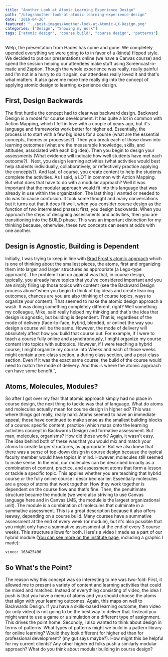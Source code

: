 ```yaml
---
title: "Another Look at Atomic Learning Experience Design"
path: "/blog/another-look-at-atomic-learning-experience-design"
date: '2016-04-26'
featured: "../post-images/Another-look-at-Atomic-LX-Design.png"
categories: ["Design", "Showing my Work"]
tags: ["atomic design", "course build", "course design", "patterns"]
---
```


Welp, the presentation from Hades has come and gone. We completely upended everything we were going to to in favor of a (kinda) flipped style. We decided to put our presentations online (we have a Canvas course) and spend the session helping our attendees make stuff using Screencast-o-matic and Zaption. Though the whole experience was really, really painful and I'm not in a hurry to do it again, our attendees really loved it and that's what matters. It also gave me more time really dig into the concept of applying atomic design to learning experience design.

## First, Design Backwards

The first hurdle the concept had to clear was backward design. Backward Design is a model for course development. It has quite a lot in common with Action Mapping, which I fell in love with a couple of years ago, but it's language and frameworks work better for higher ed. Essentially, the process is to start with a few big ideas for a course (what are the essential concepts, themes or processes?). Then you break each of those down into learning outcomes (what are the measurable knowledge, skills, and attitudes, associated with each big idea). Then you begin to design your assessments (What evidence will indicate how well students have met each outcome?).  Next, you design learning activities (what activities would best help students individually, collaboratively, or reflectively practice applying the concepts?). And last, of course, you create content to help the students complete the activities. As I said, a LOT in common with Action Mapping. But what does that have to do with a modular approach? Well it was important that the modular approach would fit into this language that was already in use within the organization. The last thing I wanted or needed to do was to cause confusion. It took some thought and many conversations but it turns out that it does fit well, when you consider course design as the function of two interrelated phases: first, you design backwards. When you approach the steps of designing assessments and activities, then you are transitioning into the BUILD phase. This was an important distinction for my thinking because, otherwise, these two concepts can seem at odds with one another.

## Design is Agnostic, Building is Dependent

Initially, I was trying to keep in line with [Brad Frost's atomic approach](http://atomicdesign.bradfrost.com/table-of-contents/) which is one of thinking about the smallest pieces, the atoms, first and organizing them into larger and larger structures as appropriate (a Lego-type approach). The problem I ran up against was that, in course design, typically, you already have topics that you've considered important and you are simply filling up those topics with content (see the Backward Design process above"when you begin to think of big ideas and create learning outcomes, chances are you are also thinking of course topics, ways to organize your content). That seemed to make the atomic design approach a wash. It was doing something completely different, right? Well something my colleague, Mike, said really helped my thinking and that's the idea that design is agnostic, but building is dependent. That is, regardless of the mode of delivery (face-to-face, hybrid, blended, or online) the way you design a course will be the same. However, the mode of delivery will absolutely affect how you build that course out. For example, if I were to teach a course fully online and asynchronously, I might organize my course content into topics with subtopics. However, if I were teaching a hybrid course, I might organize my course into Weeks and each of those weeks might contain a pre-class section, a during class section, and a post-class section. Even if it was the exact same course, the build of the course would need to match the mode of delivery. And this is where the atomic approach can have some benefit.",

## Atoms, Molecules, Modules?

So after I got over my fear that atomic approach simply had no place in course design, the next thing to tackle was that of language. What do atoms and molecules actually mean for course design in higher ed? This was where things got really, really hard. Atoms seemed to have an immediate appeal, those have continued to make sense as the smallest building blocks of a course: specific content, practice (which maps onto the learning activities concept in Backwards Design) and formative assessment. But man, molecules, organisms? How did those work? Again, it wasn't easy. The idea behind both of these was that you would mix and match your atoms to create larger structures, as appropriate. But we also knew that there was a sense of top-down design in course design because the typical faculty member would have topics in mind. However, molecules still seemed to make sense. In the end, our molecules can be described broadly as a combination of content, practice, and assessment atoms that form a lesson or tackle a specific topic. This applies whether you are teaching that hybrid course or the fully online course I described earlier. Essentially molecules are a group of atoms that work together. How they work together is dependent on the course flow and that's fine. Then, the penultimate structure became the module (we were also striving to use Canvas language here and in Canvas LMS, the module is the largest organizational unit). The module is a combination of molecules that culminate in a summative assessment. This is a great description because it also offers leeway, depending on a course build. Many courses have a summative assessment at the end of every week (or module), but it's also possible that you might only have a summative assessment at the end of every 3 course weeks. This structure allows for both. Here's a video I made as a part of our hybrid module ([You can see more on the institute page](http://learningsciences.utexas.edu/initiatives/institute/build), including a graphic I made):

`vimeo: 163425496`

## So What's the Point?

The reason why this concept was so interesting to me was two-fold: First, it allowed me to present a variety of content and learning activities that could be mixed and matched. Instead of everything consisting of video, the idea I push is that you have a menu of atoms and you should choose the atoms that align with your learning outcomes. Again, this maps on well to Backwards Design. If you have a skills-based learning outcome, then video (or only video) is not going to be the best way to deliver that. Instead you might want to use a game or a simulation or a different type of assignment. This drives the point home. Secondly, I also wanted to think about design in terms of patterns. What types of patterns might we build in a pattern library for online learning? Would they look different for higher ed than for professional development? (my gut says maybe?). How might this be helpful for my current clients? Any other higher ed folks push a similarly modular approach? What do you think about modular building in course design?
